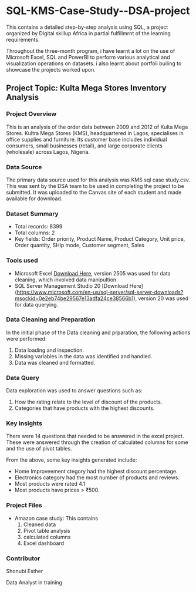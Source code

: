# SQL-KMS-Case-Study--DSA-project

This contains a detailed step-by-step analysis using SQL, a project organized by Digital skillup Africa in partial fulfillmrnt of the learning requirements.

Throughout the three-month program, i have learnt a lot on the use of Microsoft Excel, SQL and PowerBI to perform various analytical and visualization operations on datasets. i also learnt about portfoli builing to showcase the projects worked upon.

## Project Topic: Kulta Mega Stores Inventory Analysis 

### Project Overview
This is an analysis of the order data between 2009 and 2012 of Kulta Mega Stores. Kultra Mega Stores (KMS), headquartered in Lagos, specialises in office supplies and 
furniture. Its customer base includes individual consumers, small businesses (retail), and large corporate clients (wholesale) across Lagos, Nigeria. 

### Data Source

The primary data source used for this analysis was KMS sql case study.csv. This was sent by the DSA team to be used in completing the project to be submitted. It was uploaded to the Canvas site of each student and made available for download.

### Dataset Summary

- Total records: 8399
- Total columns: 2
- Key fields: Order priority, Product Name, Product Category, Unit price, Order quantity, SHip mode, Customer segment, Sales

### Tools used

- Microsoft Excel [Download Here](https://www.microsoft.com/en-us/microsoft-365/download-office?msockid=0e2eb74be29567e13adfa24ce38566b), version 2505 was used for data cleaning, which involved data manipultion
- SQL Server Management Studio 20 [Download Here] (https://www.microsoft.com/en-us/sql-server/sql-server-downloads?msockid=0e2eb74be29567e13adfa24ce38566b1), version 20 was used for data querying. 

### Data Cleaning and Preparation

In the initial phase of the Data cleaning and prparation, the following actions were performed:

1. Data loading and inspection.
2. Missing variables in the data was identified and handled.
3. Data was cleaned and formatted.

### Data Query

Data exploration was used to answer questions such as:

1. How the rating relate to the level of discount of the products.
2. Categories that have products with the highest discounts.

### Key insights

There were 14 questions that needed to be answered in the excel project. These were answered through the creation of calculated columns for some and the use of pivot tables.

From the above, some key insights generated include:

- Home Improveement ctegory had the highest discount percentage.
- Electronics category had the most number of products and reviews.
- Most products were rated 4.1
- Most products have prices > ₹500.

### Project Files

- Amazon case study: This contains
    1. Cleaned data
    2. Pivot table analysis
    3. calculated columns
    4. Excel dashboard
 
### Contributor

Shonubi Esther

Data Analyst in training




